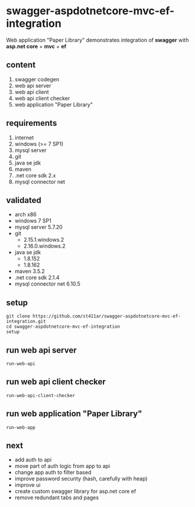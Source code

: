 # swagger-aspdotnetcore-mvc-ef-integration
Web application "Paper Library" demonstrates integration of **swagger** with **asp.net core** + **mvc** + **ef**
## content
1. swagger codegen
1. web api server
1. web api client
1. web api client checker
1. web application "Paper Library"
## requirements
1. internet
1. windows (>= 7 SP1)
1. mysql server
1. git
1. java se jdk
1. maven
1. .net core sdk 2.x
1. mysql connector net
## validated
- arch x86
- windows 7 SP1
- mysql server 5.7.20
- git
  - 2.15.1.windows.2
  - 2.16.0.windows.2
- java se jdk
  - 1.8.152
  - 1.8.162
- maven 3.5.2
- .net core sdk 2.1.4
- mysql connector net 6.10.5
## setup
```
git clone https://github.com/st411ar/swagger-aspdotnetcore-mvc-ef-integration.git
cd swagger-aspdotnetcore-mvc-ef-integration
setup
```
## run web api server
```
run-web-api
```
## run web api client checker
```
run-web-api-client-checker
```
## run web application "Paper Library"
```
run-web-app
```
## next
- add auth to api
- move part of auth logic from app to api
- change app auth to filter based
- improve password security (hash, carefully with heap)
- improve ui
- create custom swagger library for asp.net core ef
- remove redundant tabs and pages